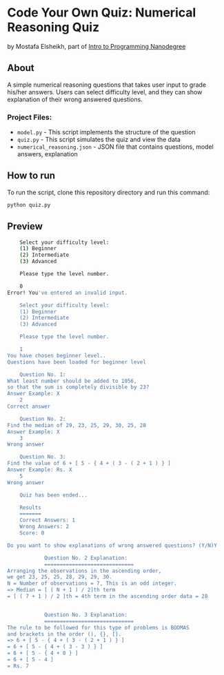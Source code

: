 # Code Your Own Quiz: Numerical Reasoning Quiz
by Mostafa Elsheikh, part of [Intro to Programming Nanodegree](https://www.udacity.com/course/intro-to-programming-nanodegree--nd000)

## About
A simple numerical reasoning questions that takes user input to grade his/her answers.
Users can select difficulty level, and they can show explanation of their wrong answered questions.

### Project Files:
- `model.py` - This script implements the structure of the question
- `quiz.py` - This script simulates the quiz and view the data
- `numerical_reasoning.json` - JSON file that contains questions, model answers, explanation

## How to run
To run the script, clone this repository directory and run this command:
```sh
python quiz.py
```

## Preview
```sh
    Select your difficulty level:
    (1) Beginner
    (2) Intermediate
    (3) Advanced

    Please type the level number.

    0
Error! You've entered an invalid input.

    Select your difficulty level:
    (1) Beginner
    (2) Intermediate
    (3) Advanced

    Please type the level number.

    1
You have chosen beginner level..
Questions have been loaded for beginner level

    Question No. 1:
What least number should be added to 1056,
so that the sum is completely divisible by 23?
Answer Example: X
    2
Correct answer

    Question No. 2:
Find the median of 29, 23, 25, 29, 30, 25, 28
Answer Example: X
    3
Wrong answer

    Question No. 3:
Find the value of 6 + [ 5 - { 4 + ( 3 - ( 2 + 1 ) } ]
Answer Example: Rs. X
    5
Wrong answer

    Quiz has been ended...

    Results
    =======
    Correct Answers: 1
    Wrong Answers: 2
    Score: 0

Do you want to show explanations of wrong answered questions? (Y/N)Y

            Question No. 2 Explanation:
            =============================
Arranging the observations in the ascending order,
we get 23, 25, 25, 28, 29, 29, 30.
N = Number of observations = 7, This is an odd integer.
=> Median = [ ( N + 1 ) / 2]th term
= [ ( 7 + 1 ) / 2 ]th = 4th term in the ascending order data = 28


            Question No. 3 Explanation:
            =============================
The rule to be followed for this type of problems is BODMAS
and brackets in the order (), {}, [].
=> 6 + [ 5 - { 4 + ( 3 - ( 2 + 1 ) } ]
= 6 + [ 5 - { 4 + ( 3 - 3 ) } ]
= 6 + [ 5 - { 4 + 0 } ]
= 6 + [ 5 - 4 ]
= Rs. 7
```